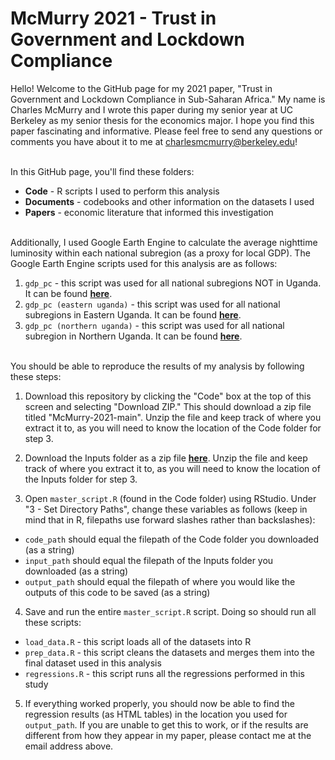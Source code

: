 # McMurry 2021 - Trust in Government and Lockdown Compliance

Hello! Welcome to the GitHub page for my 2021 paper, "Trust in Government and Lockdown Compliance in Sub-Saharan Africa." My name is Charles McMurry and I wrote this paper during my senior year at UC Berkeley as my senior thesis for the economics major. I hope you find this paper fascinating and informative. Please feel free to send any questions or comments you have about it to me at charlesmcmurry@berkeley.edu!

\
In this GitHub page, you'll find these folders:
  * **Code** - R scripts I used to perform this analysis
  * **Documents** - codebooks and other information on the datasets I used
  * **Papers** - economic literature that informed this investigation

\
Additionally, I used Google Earth Engine to calculate the average nighttime luminosity within each national subregion (as a proxy for local GDP). The Google Earth Engine scripts used for this analysis are as follows:
  1. `gdp_pc` - this script was used for all national subregions NOT in Uganda. It can be found [__here__](https://code.earthengine.google.com/?scriptPath=users%2Fcharlesmcmurry%2Fthesis%3Agdp_pc).
  2. `gdp_pc (eastern uganda)` - this script was used for all national subregions in Eastern Uganda. It can be found [__here__](https://code.earthengine.google.com/?scriptPath=users%2Fcharlesmcmurry%2Fthesis%3Agdp_pc%20(eastern%20uganda)).
  3. `gdp_pc (northern uganda)` - this script was used for all national subregion in Northern Uganda. It can be found [__here__](https://code.earthengine.google.com/?scriptPath=users%2Fcharlesmcmurry%2Fthesis%3Agdp_pc%20(northern%20uganda)).

\
You should be able to reproduce the results of my analysis by following these steps:
  1. Download this repository by clicking the "Code" box at the top of this screen and selecting "Download ZIP." This should download a zip file titled "McMurry-2021-main". Unzip the file and keep track of where you extract it to, as you will need to know the location of the Code folder for step 3.

  2. Download the Inputs folder as a zip file [__here__](https://drive.google.com/drive/folders/1z5aj1q4ZoSxWq6FmDAaHdJkt7zgmPrZl?usp=sharing). Unzip the file and keep track of where you extract it to, as you will need to know the location of the Inputs folder for step 3.

  3. Open `master_script.R` (found in the Code folder) using RStudio. Under "3 - Set Directory Paths", change these variables as follows (keep in mind that in R, filepaths use forward slashes rather than backslashes):
   * `code_path` should equal the filepath of the Code folder you downloaded (as a string)
   * `input_path` should equal the filepath of the Inputs folder you downloaded (as a string)
   * `output_path` should equal the filepath of where you would like the outputs of this code to be saved (as a string)

  4. Save and run the entire `master_script.R` script. Doing so should run all these scripts:
   * `load_data.R` - this script loads all of the datasets into R
   * `prep_data.R` - this script cleans the datasets and merges them into the final dataset used in this analysis
   * `regressions.R` - this script runs all the regressions performed in this study 
    
  5. If everything worked properly, you should now be able to find the regression results (as HTML tables) in the location you used for `output_path`. If you are unable to get this to work, or if the results are different from how they appear in my paper, please contact me at the email address above.
